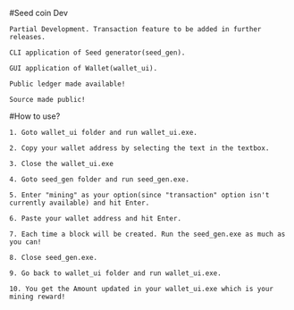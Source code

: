 #Seed coin Dev 

	Partial Development. Transaction feature to be added in further releases.

	CLI application of Seed generator(seed_gen).

	GUI application of Wallet(wallet_ui).

	Public ledger made available!

	Source made public!

#How to use?

	1. Goto wallet_ui folder and run wallet_ui.exe.

	2. Copy your wallet address by selecting the text in the textbox.

	3. Close the wallet_ui.exe

	4. Goto seed_gen folder and run seed_gen.exe.

	5. Enter "mining" as your option(since "transaction" option isn't currently available) and hit Enter.

	6. Paste your wallet address and hit Enter.

	7. Each time a block will be created. Run the seed_gen.exe as much as you can!

	8. Close seed_gen.exe.

	9. Go back to wallet_ui folder and run wallet_ui.exe.
	
	10. You get the Amount updated in your wallet_ui.exe which is your mining reward!

